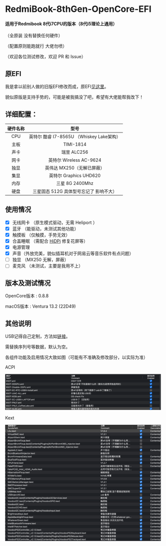 # RedmiBook-8thGen-OpenCore-EFI
 #### 适用于Redmibook 8代i7CPU的版本（8代i5理论上通用）

 （全原装 没有替换任何硬件）
 
 （配置原则能跑就行 大佬勿喷）
 
 （欢迎各位测试修改，欢迎 PR 和 Issue）

 ## 原EFI

 我是拿以前别人做的旧版EFI修改而成，原EFI[见这里][EFI]。

 貌似原版是支持手势的，可能是被我搞没了吧，希望有大佬能帮我改下！

 
 ## 详细配置：

 | 硬件名称 | 型号 |
 | :-----:| :----------------: |
 | CPU | 英特尔 酷睿 I7-8565U （Whiskey Lake架构） |
 | 主板 | TIMI-1814 |
 | 声卡 | 瑞昱 ALC256 |
 | 网卡 | 英特尔 Wireless  AC-9624 |
 | 独显 | 英伟达 MX250（无解已屏蔽） |
 | 集显 | 英特尔 Graphics UHD620 |
 | 内存 | 三星 8G 2400Mhz |
 | 硬盘 | 三星固态 512G 具体型号忘记了 影响不大） |

 ## 使用情况

* [x] 无线网卡 （原生模式驱动，无需 Heliport ）
* [x] 蓝牙 （能驱动，未测试其他功能）
* [x] 触摸板 （仅触摸，手势无效）
* [x] 合盖睡眠 （需配合 [HiDPi][HiDPi] 修复花屏等）
* [x] 电源管理
* [x] 声音（外放完美，貌似插耳机对于网易云等音乐软件有点问题）
* [ ] 独显 （MX250 无解，屏蔽）
* [ ] 麦克风 （未测试，主要是我用不上）

## 版本及测试情况

OpenCore版本 : 0.8.8

macOS版本 : Ventura 13.2 (22D49)

## 其他说明

USB记得自己定制，方法如[链接][USB]。

需替换序列号等数据，默认为空。

各组件功能及启用情况大致如图（可能有不准确及修改部分，以实际为准）

ACPI

![ACPI][ACPI]

Kext

![Kext][Kext]

[USB]: https://macx.top/26316.html
[ACPI]: /Readme_img/SCR-20230207-fg2.png
[Kext]: /Readme_img/SCR-20230207-fhg.png
[HiDPi]: https://github.com/xzhih/one-key-hidpi
[EFI]: https://macx.top/16960.html
